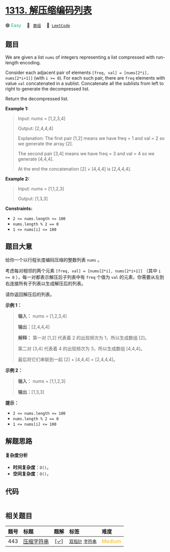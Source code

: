 # [1313. 解压缩编码列表](https://leetcode.com/problems/decompress-run-length-encoded-list)

🟢 <font color=#15bd66>Easy</font>&emsp; 🔖&ensp; [`数组`](/tag/array.md)&emsp; 🔗&ensp;[`LeetCode`](https://leetcode.com/problems/decompress-run-length-encoded-list)

## 题目

We are given a list `nums` of integers representing a list compressed with
run-length encoding.

Consider each adjacent pair of elements `[freq, val] = [nums[2*i],
nums[2*i+1]]` (with `i >= 0`).  For each such pair, there are `freq` elements
with value `val` concatenated in a sublist. Concatenate all the sublists from
left to right to generate the decompressed list.

Return the decompressed list.



**Example 1:**

> Input: nums = [1,2,3,4]
> 
> Output: [2,4,4,4]
> 
> Explanation: The first pair [1,2] means we have freq = 1 and val = 2 so we generate the array [2].
> 
> The second pair [3,4] means we have freq = 3 and val = 4 so we generate [4,4,4].
> 
> At the end the concatenation [2] + [4,4,4] is [2,4,4,4].

**Example 2:**

> Input: nums = [1,1,2,3]
> 
> Output: [1,3,3]

**Constraints:**

  * `2 <= nums.length <= 100`
  * `nums.length % 2 == 0`
  * `1 <= nums[i] <= 100`


## 题目大意

给你一个以行程长度编码压缩的整数列表 `nums` 。

考虑每对相邻的两个元素 `[freq, val] = [nums[2*i], nums[2*i+1]]` （其中 `i >= 0`
），每一对都表示解压后子列表中有 `freq` 个值为 `val` 的元素，你需要从左到右连接所有子列表以生成解压后的列表。

请你返回解压后的列表。

**示例 1：**

> 
> 
> 
> 
> 
> **输入：** nums = [1,2,3,4]
> 
> **输出：**[2,4,4,4]
> 
> **解释：** 第一对 [1,2] 代表着 2 的出现频次为 1，所以生成数组 [2]。
> 
> 第二对 [3,4] 代表着 4 的出现频次为 3，所以生成数组 [4,4,4]。
> 
> 最后将它们串联到一起 [2] + [4,4,4] = [2,4,4,4]。

**示例 2：**

> 
> 
> 
> 
> 
> **输入：** nums = [1,1,2,3]
> 
> **输出：**[1,3,3]
> 
> 

**提示：**

  * `2 <= nums.length <= 100`
  * `nums.length % 2 == 0`
  * `1 <= nums[i] <= 100`


## 解题思路

#### 复杂度分析

- **时间复杂度**：`O()`，
- **空间复杂度**：`O()`，

## 代码

```javascript

```

## 相关题目

<!-- prettier-ignore -->
| 题号 | 标题 | 题解 | 标签 | 难度 |
| :------: | :------ | :------: | :------ | :------ |
| 443 | [压缩字符串](https://leetcode.com/problems/string-compression) | [[✓]](/problem/0443.md) |  [`双指针`](/tag/two-pointers.md) [`字符串`](/tag/string.md) | <font color=#ffb800>Medium</font> |